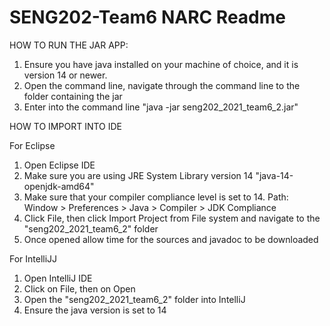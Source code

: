 # SENG202-Team6 NARC Readme
HOW TO RUN THE JAR APP:
1. Ensure you have java installed on your machine of choice, and it is
version 14 or newer.
2. Open the command line, navigate through the command line to the folder containing the jar
3. Enter into the command line "java -jar seng202_2021_team6_2.jar"

HOW TO IMPORT INTO IDE

For Eclipse
1. Open Eclipse IDE
2. Make sure you are using JRE System Library version 14 "java-14-openjdk-amd64"
3. Make sure that your compiler compliance level is set to 14.
   Path: Window > Preferences > Java > Compiler > JDK Compliance
4. Click File, then click Import Project from File system and navigate to the "seng202_2021_team6_2" folder
5. Once opened allow time for the sources and javadoc to be downloaded

For IntelliJJ
1. Open IntelliJ IDE 
2. Click on File, then on Open
3. Open the "seng202_2021_team6_2" folder into IntelliJ 
4. Ensure the java version is set to 14


